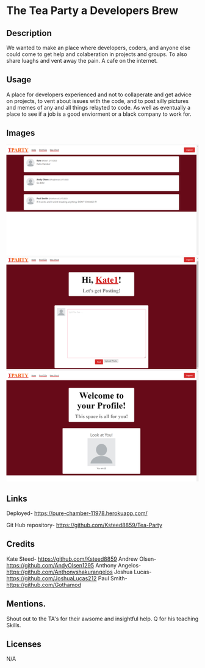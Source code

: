 # The Tea Party a Developers Brew
## Description
We wanted to make an place where developers, coders, and anyone else could come to get
help and colaberation in projects and groups. To also share luaghs and vent away the pain.
A cafe on the internet.

## Usage
A place for developers experienced and not to collaperate and get advice on projects,
to vent about issues with the code, and to post silly pictures and memes of any and all
things relayted to code. 
As well as eventually a place to see if a job is a good enviorment or a black company to work for.

## Images

![home-page](./public/images/Homepage.png)
![post-screen](./public/images/post-screen.png)
![profile-page](./public/images/Profile-page.png)

## Links
Deployed- https://pure-chamber-11978.herokuapp.com/

Git Hub repository- https://github.com/Ksteed8859/Tea-Party

## Credits
Kate Steed- https://github.com/Ksteed8859
Andrew Olsen-https://github.com/AndyOlsen1295
Anthony Angelos- https://github.com/Anthonyshakurangelos
Joshua Lucas- https://github.com/JoshuaLucas212
Paul Smith- https://github.com/Gothamod

## Mentions.
Shout out to the TA's for their awsome and insightful help.
Q for his teaching Skills.

## Licenses
N/A